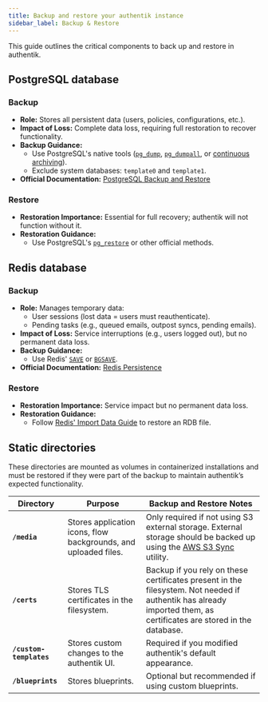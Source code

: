 ```yaml
---
title: Backup and restore your authentik instance
sidebar_label: Backup & Restore
---
```


This guide outlines the critical components to back up and restore in authentik.

## PostgreSQL database

### Backup

- **Role:** Stores all persistent data (users, policies, configurations, etc.).
- **Impact of Loss:** Complete data loss, requiring full restoration to recover functionality.
- **Backup Guidance:**
    - Use PostgreSQL's native tools ([`pg_dump`](https://www.postgresql.org/docs/current/app-pgdump.html), [`pg_dumpall`](https://www.postgresql.org/docs/current/app-pg-dumpall.html), or [continuous archiving](https://www.postgresql.org/docs/current/continuous-archiving.html)).
    - Exclude system databases: `template0` and `template1`.
- **Official Documentation:** [PostgreSQL Backup and Restore](https://www.postgresql.org/docs/current/backup.html)

### Restore

- **Restoration Importance:** Essential for full recovery; authentik will not function without it.
- **Restoration Guidance:**
    - Use PostgreSQL's [`pg_restore`](https://www.postgresql.org/docs/current/app-pgrestore.html) or other official methods.

## Redis database

### Backup

- **Role:** Manages temporary data:
    - User sessions (lost data = users must reauthenticate).
    - Pending tasks (e.g., queued emails, outpost syncs, pending emails).
- **Impact of Loss:** Service interruptions (e.g., users logged out), but no permanent data loss.
- **Backup Guidance:**
    - Use Redis' [`SAVE`](https://redis.io/commands/save) or [`BGSAVE`](https://redis.io/commands/bgsave).
- **Official Documentation:** [Redis Persistence](https://redis.io/docs/management/persistence/)

### Restore

- **Restoration Importance:** Service impact but no permanent data loss.
- **Restoration Guidance:**
    - Follow [Redis' Import Data Guide](https://redis.io/learn/guides/import#restore-an-rdb-file) to restore an RDB file.

## Static directories

These directories are mounted as volumes in containerized installations and must be restored if they were part of the backup to maintain authentik’s expected functionality.

| Directory               | Purpose                                                         | Backup and Restore Notes                                                                                                                                                             |
| ----------------------- | --------------------------------------------------------------- | ------------------------------------------------------------------------------------------------------------------------------------------------------------------------------------ |
| **`/media`**            | Stores application icons, flow backgrounds, and uploaded files. | Only required if not using S3 external storage. External storage should be backed up using the [AWS S3 Sync](https://docs.aws.amazon.com/cli/latest/reference/s3/sync.html) utility. |
| **`/certs`**            | Stores TLS certificates in the filesystem.                      | Backup if you rely on these certificates present in the filesystem. Not needed if authentik has already imported them, as certificates are stored in the database.                   |
| **`/custom-templates`** | Stores custom changes to the authentik UI.                      | Required if you modified authentik's default appearance.                                                                                                                             |
| **`/blueprints`**       | Stores blueprints.                                              | Optional but recommended if using custom blueprints.                                                                                                                                 |

